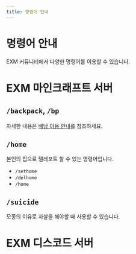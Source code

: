 ```yaml
---
title: 명령어 안내
---
```

# 명령어 안내
EXM 커뮤니티에서 다양한 명령어를 이용할 수 있습니다.

# EXM 마인크래프트 서버
## `/backpack`, `/bp`
자세한 내용은 [배낭 이용 안내](backpack.md)를 참조하세요.

## `/home`
본인의 집으로 텔레포트 할 수 있는 명령어입니다.

  * `/sethome`
  * `/delhome`
  * `/home`

## `/suicide`
모종의 이유로 자살을 해야할 때 사용할 수 있습니다.

# EXM 디스코드 서버
